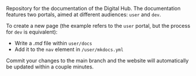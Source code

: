 Repository for the documentation of the Digital Hub. The documentation features two portals, aimed at different audiences: `user` and `dev`.

To create a new page (the example refers to the `user` portal, but the process for `dev` is equivalent):

- Write a *.md* file within `user/docs`
- Add it to the `nav` element in `/user/mkdocs.yml`

Commit your changes to the main branch and the website will automatically be updated within a couple minutes.